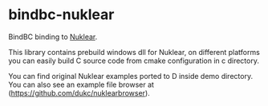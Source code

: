 # bindbc-nuklear
BindBC binding to [Nuklear](https://github.com/Immediate-Mode-UI/Nuklear).

This library contains prebuild windows dll for Nuklear, on different platforms you can easily build C source code from cmake configuration in c directory.

You can find original Nuklear examples ported to D inside demo directory.
You can also see an example file browser at (https://github.com/dukc/nuklearbrowser). 
